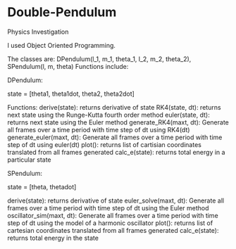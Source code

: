 # Double-Pendulum
Physics Investigation

I used Object Oriented Programming.

The classes are: 
DPendulum(l_1, m_1, theta_1, l_2, m_2, theta_2), SPendulum(l, m, theta)
Functions include: 

DPendulum: 

state = [theta1, theta1dot, theta2, theta2dot]

Functions:
derive(state): returns derivative of state
RK4(state, dt): returns next state using the Runge-Kutta fourth order method
euler(state, dt): returns next state using the Euler method
generate_RK4(maxt, dt): Generate all frames over a time period with time step of dt using RK4(dt)
generate_euler(maxt, dt): Generate all frames over a time period with time step of dt using euler(dt)
plot(): returns list of cartisian coordinates translated from all frames generated
calc_e(state): returns total energy in a particular state

SPendulum: 

state = [theta, thetadot]

derive(state): returns derivative of state
euler_solve(maxt, dt): Generate all frames over a time period with time step of dt using the Euler method
oscillator_sim(maxt, dt): Generate all frames over a time period with time step of dt using the model of a harmonic oscillator
plot(): returns list of cartesian coordinates translated from all frames generated
calc_e(state): returns total energy in the state
